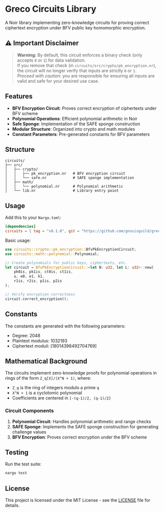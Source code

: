 # Greco Circuits Library

A Noir library implementing zero-knowledge circuits for proving correct ciphertext encryption under BFV public key homomorphic encryption.

## ⚠️ Important Disclaimer

> **Warning:** By default, this circuit enforces a binary check (only accepts `0` or `1`) for data validation.  
> If you remove that check (in `circuits/src/crypto/pk_encryption.nr`), the circuit will no longer verify that inputs are strictly `0` or `1`.  
> _Proceed with caution_: you are responsible for ensuring all inputs are valid and safe for your desired use case.

## Features

- **BFV Encryption Circuit**: Proves correct encryption of ciphertexts under BFV scheme
- **Polynomial Operations**: Efficient polynomial arithmetic in Noir
- **Safe Sponge**: Implementation of the SAFE sponge construction
- **Modular Structure**: Organized into crypto and math modules
- **Constant Parameters**: Pre-generated constants for BFV parameters

## Structure

```
circuits/
├── src/
│   ├── crypto/
│   │   ├── pk_encryption.nr   # BFV encryption circuit
│   │   └── safe.nr            # SAFE sponge implementation
│   ├── math/
│   │   └── polynomial.nr      # Polynomial arithmetic
│   └── lib.nr                 # Library entry point
```

## Usage

Add this to your `Nargo.toml`:

```toml
[dependencies]
circuits = { tag = "v0.1.0", git = "https://github.com/gnosisguild/greco" }
```

Basic usage:

```rust
use circuits::crypto::pk_encryption::BfvPkEncryptionCircuit;
use circuits::math::polynomial::Polynomial;

// Create polynomials for public keys, ciphertexts, etc.
let circuit = BfvPkEncryptionCircuit::<let N: u32, let L: u32>::new(
    pk0is, pk1is, ct0is, ct1is,
    u, e0, e1, k1,
    r1is, r2is, p1is, p2is
);

// Verify encryption correctness
circuit.correct_encryption();
```

## Constants

The constants are generated with the following parameters:

- Degree: 2048
- Plaintext modulus: 1032193
- Ciphertext moduli: [18014398492704769]

## Mathematical Background

The circuits implement zero-knowledge proofs for polynomial operations in rings of the form `Z_q[X]/(X^N + 1)`, where:

- `Z_q` is the ring of integers modulo a prime `q`
- `X^N + 1` is a cyclotomic polynomial
- Coefficients are centered in `[-(q-1)/2, (q-1)/2]`

### Circuit Components

1. **Polynomial Circuit**: Handles polynomial arithmetic and range checks
2. **SAFE Sponge**: Implements the SAFE sponge construction for generating challenge values
3. **BFV Encryption**: Proves correct encryption under the BFV scheme

## Testing

Run the test suite:

```bash
nargo test
```

## License

This project is licensed under the MIT License - see the [LICENSE](../LICENSE) file for details.
